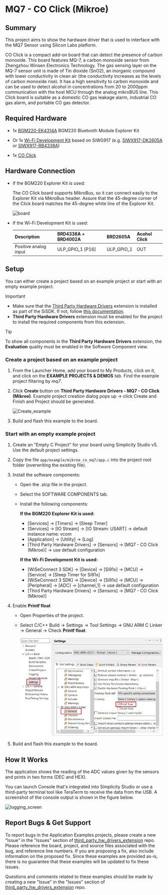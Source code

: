 # MQ7 - CO Click (Mikroe) #

## Summary ##

This project aims to show the hardware driver that is used to interface with the MQ7 Sensor using Silicon Labs platform.

CO Click is a compact add-on board that can detect the presence of carbon monoxide. This board features MQ-7, a carbon monoxide sensor from Zhengzhou Winsen Electronics Technology. The gas sensing layer on the MQ-7 sensor unit is made of Tin dioxide (SnO2), an inorganic compound with lower conductivity in clean air (the conductivity increases as the levels of carbon monoxide rise). It has a high sensitivity to carbon monoxide and can be used to detect alcohol in concentrations from 20 to 2000ppm communication with the host MCU through the analog mikroBUS line. This Click board is suitable as a domestic CO gas leakage alarm, industrial CO gas alarm, and portable CO gas detector.

## Required Hardware ##

- 1x [BGM220-EK4314A](https://www.silabs.com/development-tools/wireless/bluetooth/bgm220-explorer-kit) BGM220 Bluetooth Module Explorer Kit

- Or 1x [Wi-Fi Development Kit](https://www.silabs.com/development-tools/wireless/wi-fi) based on SiWG917 (e.g. [SIWX917-DK2605A](https://www.silabs.com/development-tools/wireless/wi-fi/siwx917-dk2605a-wifi-6-bluetooth-le-soc-dev-kit) or [SIWX917-RB4338A](https://www.silabs.com/development-tools/wireless/wi-fi/siwx917-rb4338a-wifi-6-bluetooth-le-soc-radio-board))

- 1x [CO Click](https://www.mikroe.com/co-click)

## Hardware Connection ##

- If the BGM220 Explorer Kit is used:

  The CO Click board supports MikroBus, so it can connect easily to the Explorer Kit via MikroBus header. Assure that the 45-degree corner of the Click board matches the 45-degree white line of the Explorer Kit.

  ![board](image/hardware_connection.png)

- If the Wi-Fi Development Kit is used:

  | Description  | BRD4338A + BRD4002A | BRD2605A    | Acohol Click         |
  | -------------| ---------------| -----------------| -------------------- |
  | Positive analog input | ULP_GPIO_1 [P16] | ULP_GPIO_1   | OUT           |

## Setup ##

You can either create a project based on an example project or start with an empty example project.

> [!IMPORTANT]
> - Make sure that the [Third Party Hardware Drivers](https://github.com/SiliconLabsSoftware/third_party_hw_drivers_extension) extension is installed as part of the SiSDK. If not, follow [this documentation](https://github.com/SiliconLabsSoftware/third_party_hw_drivers_extension/blob/master/README.md#how-to-add-to-simplicity-studio-ide).
> - **Third Party Hardware Drivers** extension must be enabled for the project to install the required components from this extension.

> [!TIP]
> To show all components in the **Third Party Hardware Drivers** extension, the **Evaluation** quality must be enabled in the Software Component view.

### Create a project based on an example project ###

1. From the Launcher Home, add your board to My Products, click on it, and click on the **EXAMPLE PROJECTS & DEMOS** tab. Find the example project filtering by *mq7*.

2. Click **Create** button on **Third Party Hardware Drivers - MQ7 - CO Click (Mikroe)**. Example project creation dialog pops up -> click Create and Finish and Project should be generated.

   ![Create_example](image/create_example.png)

3. Build and flash this example to the board.

### Start with an empty example project ###

1. Create an "Empty C Project" for your board using Simplicity Studio v5. Use the default project settings.

2. Copy the file `app/example/mikroe_co_mq7/app.c` into the project root folder (overwriting the existing file).

3. Install the software components:

    - Open the .slcp file in the project.

    - Select the SOFTWARE COMPONENTS tab.

    - Install the following components:

      **If the BGM220 Explorer Kit is used:**

         - [Services] → [Timers] → [Sleep Timer]
         - [Services] → [IO Stream] → [IO Stream: USART] → default instance name: vcom
         - [Application] → [Utility] → [Log]
         - [Third Party Hardware Drivers] → [Sensors] → [MQ7 - CO Click (Mikroe)] → use default configuration

      **If the Wi-Fi Development Kit is used:**

        - [WiSeConnect 3 SDK] → [Device] → [Si91x] → [MCU] → [Service] → [Sleep Timer for Si91x]
        - [WiSeConnect 3 SDK] → [Device] → [Si91x] → [MCU] → [Peripheral] → [ADC] → [channel_1] → use default configuration
        - [Third Party Hardware Drivers] → [Sensors] → [MQ7 - CO Click (Mikroe)]

4. Enable **Printf float**

   - Open Properties of the project.
   - Select C/C++ Build → Settings → Tool Settings → GNU ARM C Linker → General → Check **Printf float**.

      ![float](image/float.png)

5. Build and flash this example to the board.

## How It Works ##

The application shows the reading of the ADC values given by the sensors and prints in two forms (DEC and HEX).

You can launch Console that's integrated into Simplicity Studio or use a third-party terminal tool like TeraTerm to receive the data from the USB. A screenshot of the console output is shown in the figure below.

![logging_screen](image/log.png)

## Report Bugs & Get Support ##

To report bugs in the Application Examples projects, please create a new "Issue" in the "Issues" section of [third_party_hw_drivers_extension](https://github.com/SiliconLabsSoftware/third_party_hw_drivers_extension) repo. Please reference the board, project, and source files associated with the bug, and reference line numbers. If you are proposing a fix, also include information on the proposed fix. Since these examples are provided as-is, there is no guarantee that these examples will be updated to fix these issues.

Questions and comments related to these examples should be made by creating a new "Issue" in the "Issues" section of [third_party_hw_drivers_extension](https://github.com/SiliconLabsSoftware/third_party_hw_drivers_extension) repo.
